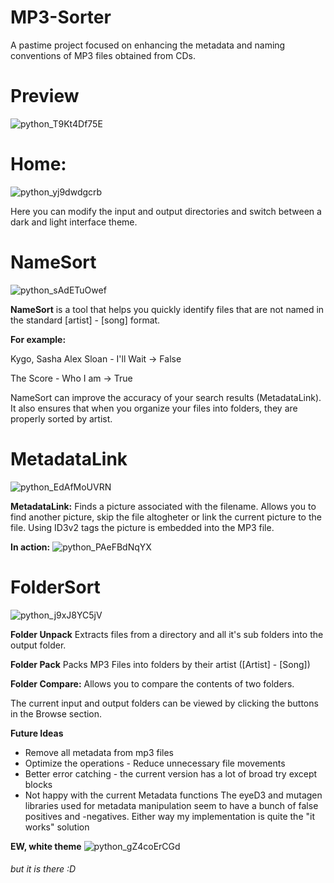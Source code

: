# MP3-Sorter
A pastime project focused on enhancing the metadata and naming conventions of MP3 files obtained from CDs.

# Preview
![python_T9Kt4Df75E](https://user-images.githubusercontent.com/97534406/216664783-d84c958d-827a-4e2e-b9a9-0ee500e603db.png)

# Home:
![python_yj9dwdgcrb](https://user-images.githubusercontent.com/97534406/216659653-0d9870ea-cd7d-44d6-a7a2-cc71ffb914e1.png)

Here you can modify the input and output directories and switch between a dark and light interface theme.

# NameSort
![python_sAdETuOwef](https://user-images.githubusercontent.com/97534406/216659909-60dee645-b419-494b-b669-60a23f1d2f01.png)

**NameSort** is a tool that helps you quickly identify files that are not named in the standard [artist] - [song] format.

**For example:**

Kygo, Sasha Alex Sloan - I'll Wait -> False

The Score - Who I am -> True

NameSort can improve the accuracy of your search results (MetadataLink). 
It also ensures that when you organize your files into folders, they are properly sorted by artist.

# MetadataLink
![python_EdAfMoUVRN](https://user-images.githubusercontent.com/97534406/216660174-fba49afd-236b-49bf-9146-69bbbc7a9846.png)

**MetadataLink:**
Finds a picture associated with the filename. Allows you to find another picture, skip the file altogheter or link the current picture to the file.
Using ID3v2 tags the picture is embedded into the MP3 file.

**In action:**
![python_PAeFBdNqYX](https://user-images.githubusercontent.com/97534406/216674146-7353d242-d6f7-4b06-a5ef-05aba5a3d7d1.png)

# FolderSort
![python_j9xJ8YC5jV](https://user-images.githubusercontent.com/97534406/216660395-3d55018c-9fde-4f08-bbe4-b8877fed669f.png)

**Folder Unpack**
Extracts files from a directory and all it's sub folders into the output folder.

**Folder Pack**
Packs MP3 Files into folders by their artist ([Artist] - [Song])

**Folder Compare:**
Allows you to compare the contents of two folders.

The current input and output folders can be viewed by clicking the buttons in the Browse section.

**Future Ideas**
- Remove all metadata from mp3 files
- Optimize the operations - Reduce unnecessary file movements
- Better error catching - the current version has a lot of broad try except blocks
- Not happy with the current Metadata functions
  The eyeD3 and mutagen libraries used for metadata manipulation seem to have a bunch of false positives and -negatives.
  Either way my implementation is quite the "it works" solution
  
**EW, white theme**
![python_gZ4coErCGd](https://user-images.githubusercontent.com/97534406/216667656-e0ad34ac-f3a4-45fa-b22a-91325a947fde.png)
###### but it is there :D
